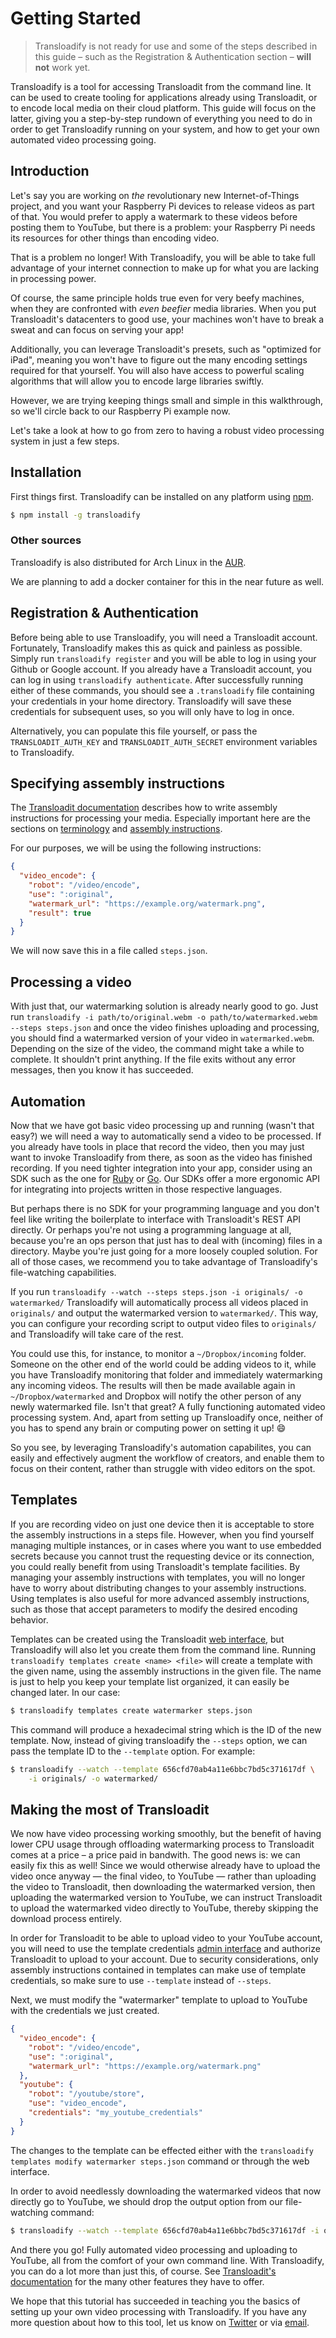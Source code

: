 # Getting Started

> Transloadify is not ready for use and some of the steps described in this guide
> – such as the Registration & Authentication section – **will not** work yet.

Transloadify is a tool for accessing Transloadit from the command line. It can
be used to create tooling for applications already using Transloadit, or to
encode local media on their cloud platform. This guide will focus on the latter, giving you
a step-by-step rundown of everything you need to do in order to get Transloadify running
on your system, and how to get your own automated video processing going.

## Introduction

Let's say you are working on _the_ revolutionary new Internet-of-Things project, and you want
your Raspberry Pi devices to release videos as part of that. You would prefer to apply a
watermark to these videos before posting them to YouTube, but there is a problem:
your Raspberry Pi needs its resources for other things than encoding video.

That is a problem no longer! With Transloadify, you will be able to take full advantage of your
internet connection to make up for what you are lacking in processing power.

Of course, the same principle holds true even for very beefy machines, when they are
confronted with _even beefier_ media libraries. When you put Transloadit's datacenters
to good use, your machines won't have to break a sweat and can focus on serving your app!

Additionally, you can leverage Transloadit's presets, such as "optimized for iPad", meaning you
won't have to figure out the many encoding settings required for that yourself. You will also have access to
powerful scaling algorithms that will allow you to encode large libraries swiftly.

However, we are trying keeping things small and simple in this walkthrough, so we'll circle back to our
Raspberry Pi example now.

Let's take a look at how to go from zero to having a robust video processing system in just a
few steps.

## Installation

First things first. Transloadify can be installed on any platform using
[npm](https://npmjs.com).

```bash
$ npm install -g transloadify
```

### Other sources

Transloadify is also distributed for Arch Linux in the
[AUR](https://aur.archlinux.org/packages/transloadify).

We are planning to add a docker container for this in the near future as well.

## Registration & Authentication

Before being able to use Transloadify, you will need a Transloadit account.
Fortunately, Transloadify makes this as quick and painless as possible. Simply run `transloadify register`
and you will be able to log in using your Github or Google account. If you
already have a Transloadit account, you can log in using `transloadify
authenticate`. After successfully running either of these commands, you should
see a `.transloadify` file containing your credentials in your home directory.
Transloadify will save these credentials for subsequent uses, so you will only have to log in once.

Alternatively, you can populate this file yourself, or pass the `TRANSLOADIT_AUTH_KEY`
and `TRANSLOADIT_AUTH_SECRET` environment variables to Transloadify.

## Specifying assembly instructions

The [Transloadit documentation](https://transloadit.com/docs/) describes how to
write assembly instructions for processing your media. Especially important here are
the sections on [terminology](https://transloadit.com/docs/#terminology) and
[assembly instructions](https://transloadit.com/docs/topics/assembly-instructions/).

For our purposes, we will be using the following instructions:

```json
{
  "video_encode": {
    "robot": "/video/encode",
    "use": ":original",
    "watermark_url": "https://example.org/watermark.png",
    "result": true
  }
}
```

We will now save this in a file called `steps.json`.

## Processing a video

With just that, our watermarking solution is already nearly good to go. Just run `transloadify -i
path/to/original.webm -o path/to/watermarked.webm --steps steps.json` and once
the video finishes uploading and processing, you should find a watermarked
version of your video in `watermarked.webm`. Depending on the size of the video,
the command might take a while to complete. It shouldn't print anything. If the file
exits without any error messages, then you know it has succeeded.

## Automation

Now that we have got basic video processing up and running (wasn't that easy?) we will
need a way to automatically send a video to be processed. If you already have tools in place
that record the video, then you may just want to invoke
Transloadify from there, as soon as the video has finished recording. If you need tighter
integration into your app, consider using an SDK such as the one for
[Ruby](https://github.com/transloadit/ruby-sdk) or
[Go](https://github.com/transloadit/go-sdk). Our SDKs offer a more ergonomic API
for integrating into projects written in those respective languages.

But perhaps there is no SDK for your programming language and you don't feel like writing the boilerplate to
interface with Transloadit's REST API directly. Or perhaps you're not using a
programming language at all, because you're an ops person that just has to deal
with (incoming) files in a directory. Maybe you're just going for a more loosely coupled solution.
For all of those cases, we recommend you to take advantage of Transloadify's file-watching capabilities.

If you run `transloadify --watch --steps steps.json -i originals/ -o
watermarked/` Transloadify will automatically process all videos placed in
`originals/` and output the watermarked version to `watermarked/`. This way, you
can configure your recording script to output video files to `originals/` and
Transloadify will take care of the rest.

You could use this, for instance, to monitor a `~/Dropbox/incoming` folder. Someone on the
other end of the world could be adding videos to it, while you have
Transloadify monitoring that folder and immediately watermarking any incoming videos. The results
will then be made available again in `~/Dropbox/watermarked` and Dropbox will notify the other person of any newly watermarked
file. Isn't that great? A fully functioning automated video processing system. And, apart from setting up Transloadify once, neither of you has to spend any brain or computing power on setting it up! :smile:

So you see, by leveraging Transloadify's automation capabilites, you can easily and
effectively augment the workflow of creators, and enable them to focus on their content, rather than
struggle with video editors on the spot.

## Templates

If you are recording video on just one device then it is acceptable to store the assembly
instructions in a steps file. However, when you find yourself managing multiple
instances, or in cases where you want to use embedded secrets because you cannot trust the requesting device or its connection,
you could really benefit from using Transloadit's template facilities. By
managing your assembly instructions with templates, you will no longer have to worry
about distributing changes to your assembly instructions. Using templates is
also useful for more advanced assembly instructions, such as those that accept
parameters to modify the desired encoding behavior.

Templates can be created using the Transloadit
[web interface](https://transloadit.com/templates/add/), but Transloadify
will also let you create them from the command line. Running `transloadify templates
create <name> <file>` will create a template with the given name, using the
assembly instructions in the given file. The name is just to help you keep your
template list organized, it can easily be changed later. In our case:

```bash
$ transloadify templates create watermarker steps.json
```

This command will produce a hexadecimal string which is the ID of the new
template. Now, instead of giving transloadify the `--steps` option, we can pass
the template ID to the `--template` option. For example:

```bash
$ transloadify --watch --template 656cfd70ab4a11e6bbc7bd5c371617df \
    -i originals/ -o watermarked/
```

## Making the most of Transloadit

We now have video processing working smoothly, but the benefit of having lower
CPU usage through offloading watermarking process to Transloadit comes at a price
– a price paid in bandwith. The good news is: we can easily fix this as well!
Since we would otherwise already have to upload the video once anyway — the final video, to YouTube —
rather than uploading the video to Transloadit, then downloading the watermarked version, then uploading
the watermarked version to YouTube, we can instruct Transloadit to upload the
watermarked video directly to YouTube, thereby skipping the download process entirely.

In order for Transloadit to be able to upload video to your YouTube account, you
will need to use the template credentials
[admin interface](https://transloadit.com/template-credentials/) and authorize
Transloadit to upload to your account. Due to security considerations, only
assembly instructions contained in templates can make use of template
credentials, so make sure to use `--template` instead of `--steps`.

Next, we must modify the "watermarker" template to upload to YouTube with the
credentials we just created.

```json
{
  "video_encode": {
    "robot": "/video/encode",
    "use": ":original",
    "watermark_url": "https://example.org/watermark.png"
  },
  "youtube": {
    "robot": "/youtube/store",
    "use": "video_encode",
    "credentials": "my_youtube_credentials"
  }
}
```

The changes to the template can be effected either with the `transloadify templates
modify watermarker steps.json` command or through the web interface.

In order to avoid needlessly downloading the watermarked videos that now
directly go to YouTube, we should drop the output option from our file-watching command:

```bash
$ transloadify --watch --template 656cfd70ab4a11e6bbc7bd5c371617df -i originals/
```

And there you go! Fully automated video processing and uploading to YouTube, all from the comfort of your own command line. With Transloadify, you can do a lot more than just this, of course. See [Transloadit's documentation](https://transloadit.com/docs/) for the many other features they have to offer.

We hope that this tutorial has succeeded in teaching you the basics of setting up your own video processing with Transloadify. If you have any more question about how to this tool, let us know on [Twitter](https://twitter.com/transloadit) or via [email](mailto:hello@transloadit.com).
